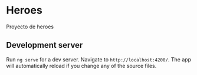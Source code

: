 # Heroes

Proyecto de heroes

## Development server

Run `ng serve` for a dev server. Navigate to `http://localhost:4200/`. The app will automatically reload if you change any of the source files.

